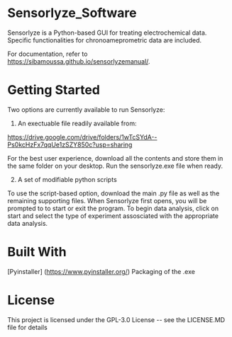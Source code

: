 # Sensorlyze_Software

Sensorlyze is a Python-based GUI for treating electrochemical data. Specific functionalities for chronoameprometric data are included. 

For documentation, refer to https://sibamoussa.github.io/sensorlyzemanual/. 

# Getting Started 
Two options are currently available to run Sensorlyze: 

1. An exectuable file readily available from: 

https://drive.google.com/drive/folders/1wTcSYdA--Ps0kcHzFx7qqUe1zSZY850c?usp=sharing

For the best user experience, download all the contents and store them in the same folder on your desktop. Run the sensorlyze.exe file when ready. 

2. A set of modifiable python scripts 

To use the script-based option, download the main .py file as well as the remaining supporting files. When Sensorlyze first opens, you will be prompted to to start or exit the program. To begin data analysis, click on start and select the type of experiment assosciated with the appropriate data analysis.

# Built With
[Pyinstaller] (https://www.pyinstaller.org/) Packaging of the .exe

# License
This project is licensed under the GPL-3.0 License -- see the LICENSE.MD file for details


